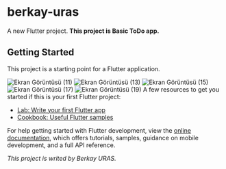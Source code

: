 
# berkay-uras

A new Flutter project.
**This project is Basic ToDo app.**
## Getting Started

This project is a starting point for a Flutter application.

![Ekran Görüntüsü (11)](https://user-images.githubusercontent.com/76738789/218728977-72f2784d-7524-4a7d-ad51-eeb76e5b81a8.png)
![Ekran Görüntüsü (13)](https://user-images.githubusercontent.com/76738789/218729139-018bd3c4-a985-44c0-8d3e-49df951b3fcc.png)
![Ekran Görüntüsü (15)](https://user-images.githubusercontent.com/76738789/218729192-c6ffe00a-28dc-4c4a-a92e-0e2cc6ffc897.png)
![Ekran Görüntüsü (17)](https://user-images.githubusercontent.com/76738789/218729229-a78a6f07-c779-4bd9-9855-8e4a88d581c2.png)
![Ekran Görüntüsü (19)](https://user-images.githubusercontent.com/76738789/218729249-1f4d20c2-26f4-4e9d-80ab-f7bbbdbcad80.png)
A few resources to get you started if this is your first Flutter project:

- [Lab: Write your first Flutter app](https://docs.flutter.dev/get-started/codelab)
- [Cookbook: Useful Flutter samples](https://docs.flutter.dev/cookbook)

For help getting started with Flutter development, view the
[online documentation](https://docs.flutter.dev/), which offers tutorials,
samples, guidance on mobile development, and a full API reference.


*This project is writed by Berkay URAS.*
